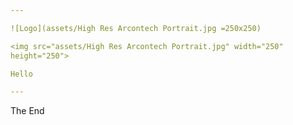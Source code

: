 ```yaml
---

![Logo](assets/High Res Arcontech Portrait.jpg =250x250) 

<img src="assets/High Res Arcontech Portrait.jpg" width="250"
height="250">

Hello

---
```


The End
